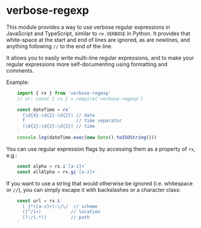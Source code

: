 # verbose-regexp

This module provides a way to use verbose regular expressions in
JavaScript and TypeScript, similar to `re.VERBOSE` in Python. It
provides that white-space at the start and end of lines are ignored,
as are newlines, and anything following `//` to the end of the line.

It allows you to easily write multi-line regular expressions, and to
make your regular expressions more self-documenting using formatting
and comments.

Example:

```javascript
    import { rx } from 'verbose-regexp'
    // or: const { rx } = require('verbose-regexp')

    const dateTime = rx`
      (\d{4}-\d{2}-\d{2}) // date
      T                   // time separator
      (\d{2}:\d{2}:\d{2}) // time
    `
    console.log(dateTime.exec(new Date().toISOString()))
```

You can use regular expression flags by accessing them as a property of `rx`,
e.g.:

```javascript
    const alpha = rx.i`[a-z]+`
    const allAlpha = rx.gi`[a-z]+`
```

If you want to use a string that would otherwise be ignored (i.e. whitespace
or `//`), you can simply escape it with backslashes or a character class:

```javascript
    const url = rx.i`
      [ ]*([a-z]+):\/\/  // scheme
      ([^/]+)           // location
      (?:/(.*))         // path
    `
```
